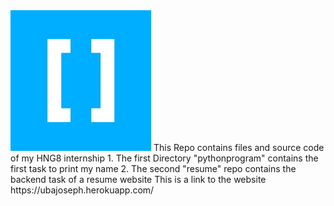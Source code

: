 
<img src ="resume/staticfiles/assets/img/hng_logo_1.png">
This Repo contains files and source code of my HNG8 internship
1. The first Directory "pythonprogram" contains the first task to print my name
2. The second "resume" repo contains the backend task of a resume website
This is a link to the website https://ubajoseph.herokuapp.com/
